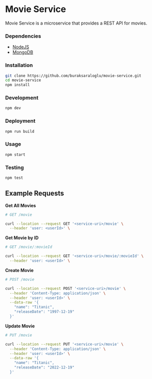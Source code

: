 # Movie Service

Movie Service is a microservice that provides a REST API for movies.

### Dependencies

- [NodeJS](https://nodejs.org/en/)
- [MongoDB](https://www.mongodb.com/)

### Installation

```bash
git clone https://github.com/buraksaraloglu/movie-service.git
cd movie-service
npm install
```

### Development

```bash
npm dev
```

### Deployment

```bash
npm run build
```

### Usage

```bash
npm start
```

### Testing

```bash
npm test
```

## Example Requests

**Get All Movies**

```bash
# GET /movie

curl --location --request GET '<service-uri>/movie' \
  --header 'user: <userId>' \
```

**Get Movie by ID**

```bash
# GET /movie/:movieId

curl --location --request GET '<service-uri>/movie/:movieId' \
  --header 'user: <userId>' \
```

**Create Movie**

```bash
# POST /movie

curl --location --request POST '<service-uri>/movie' \
  --header 'Content-Type: application/json' \
  --header 'user: <userId>' \
  --data-raw '{
    "name": "Titanic",
    "releaseDate": "1997-12-19"
  }'
```

**Update Movie**

```bash
# PUT /movie

curl --location --request PUT '<service-uri>/movie' \
  --header 'Content-Type: application/json' \
  --header 'user: <userId>' \
  --data-raw '{
    "name": "Titanic",
    "releaseDate": "2022-12-19"
  }'
```
